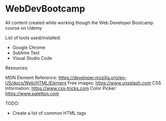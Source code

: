 # WebDevBootcamp
All content created while working though the Web Developer Bootcamp course on Udemy


List of tools used/installed:

 - Google Chrome
 - Sublime Text
 - Visual Studio Code



 Resources:

MDN Element Reference: https://developer.mozilla.org/en-US/docs/Web/HTML/Element
Free images: https://www.unsplash.com
CSS Information: https://www.css-tricks.com
Color Picker: https://www.paletton.com


TODO:

 - Create a list of common HTML tags